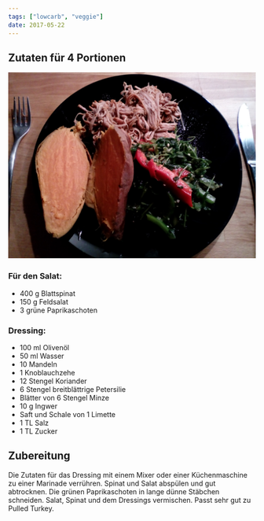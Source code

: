 ```yaml
---
tags: ["lowcarb", "veggie"]
date: 2017-05-22
---
```


## Zutaten für 4 Portionen
![](../uploads/Salade-Verte.jpg)

### Für den Salat:
- 400 g Blattspinat
- 150 g Feldsalat
- 3 grüne Paprikaschoten

### Dressing:
- 100 ml Olivenöl
- 50 ml Wasser
- 10 Mandeln
- 1 Knoblauchzehe
- 12 Stengel Koriander
- 6 Stengel breitblättrige Petersilie
- Blätter von 6 Stengel Minze
- 10 g Ingwer
- Saft und Schale von 1 Limette
- 1 TL Salz
- 1 TL Zucker

## Zubereitung

Die Zutaten für das Dressing mit einem Mixer oder einer Küchenmaschine zu einer Marinade verrühren. Spinat und Salat abspülen und gut abtrocknen. Die grünen Paprikaschoten in lange dünne Stäbchen schneiden. Salat, Spinat und dem Dressings vermischen.
Passt sehr gut zu Pulled Turkey.
